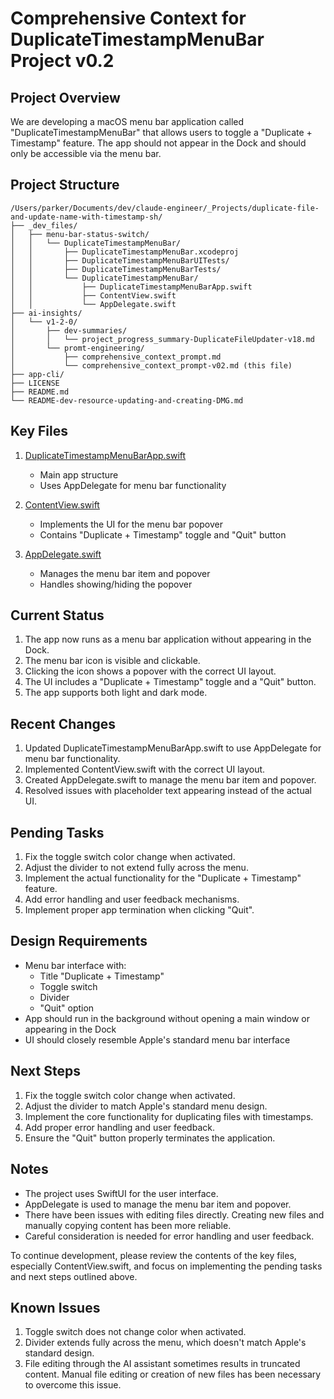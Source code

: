 # Comprehensive Context for DuplicateTimestampMenuBar Project v0.2

## Project Overview
We are developing a macOS menu bar application called "DuplicateTimestampMenuBar" that allows users to toggle a "Duplicate + Timestamp" feature. The app should not appear in the Dock and should only be accessible via the menu bar.

## Project Structure
```
/Users/parker/Documents/dev/claude-engineer/_Projects/duplicate-file-and-update-name-with-timestamp-sh/
├── _dev_files/
│   ├── menu-bar-status-switch/
│   │   └── DuplicateTimestampMenuBar/
│   │       ├── DuplicateTimestampMenuBar.xcodeproj
│   │       ├── DuplicateTimestampMenuBarUITests/
│   │       ├── DuplicateTimestampMenuBarTests/
│   │       └── DuplicateTimestampMenuBar/
│   │           ├── DuplicateTimestampMenuBarApp.swift
│   │           ├── ContentView.swift
│   │           └── AppDelegate.swift
├── ai-insights/
│   └── v1-2-0/
│       ├── dev-summaries/
│       │   └── project_progress_summary-DuplicateFileUpdater-v18.md
│       └── promt-engineering/
│           ├── comprehensive_context_prompt.md
│           └── comprehensive_context_prompt-v02.md (this file)
├── app-cli/
├── LICENSE
├── README.md
└── README-dev-resource-updating-and-creating-DMG.md
```

## Key Files
1. [DuplicateTimestampMenuBarApp.swift](/Users/parker/Documents/dev/claude-engineer/_Projects/duplicate-file-and-update-name-with-timestamp-sh/_dev_files/menu-bar-status-switch/DuplicateTimestampMenuBar/DuplicateTimestampMenuBar/DuplicateTimestampMenuBarApp.swift)
   - Main app structure
   - Uses AppDelegate for menu bar functionality

2. [ContentView.swift](/Users/parker/Documents/dev/claude-engineer/_Projects/duplicate-file-and-update-name-with-timestamp-sh/_dev_files/menu-bar-status-switch/DuplicateTimestampMenuBar/DuplicateTimestampMenuBar/ContentView.swift)
   - Implements the UI for the menu bar popover
   - Contains "Duplicate + Timestamp" toggle and "Quit" button

3. [AppDelegate.swift](/Users/parker/Documents/dev/claude-engineer/_Projects/duplicate-file-and-update-name-with-timestamp-sh/_dev_files/menu-bar-status-switch/DuplicateTimestampMenuBar/DuplicateTimestampMenuBar/AppDelegate.swift)
   - Manages the menu bar item and popover
   - Handles showing/hiding the popover

## Current Status
1. The app now runs as a menu bar application without appearing in the Dock.
2. The menu bar icon is visible and clickable.
3. Clicking the icon shows a popover with the correct UI layout.
4. The UI includes a "Duplicate + Timestamp" toggle and a "Quit" button.
5. The app supports both light and dark mode.

## Recent Changes
1. Updated DuplicateTimestampMenuBarApp.swift to use AppDelegate for menu bar functionality.
2. Implemented ContentView.swift with the correct UI layout.
3. Created AppDelegate.swift to manage the menu bar item and popover.
4. Resolved issues with placeholder text appearing instead of the actual UI.

## Pending Tasks
1. Fix the toggle switch color change when activated.
2. Adjust the divider to not extend fully across the menu.
3. Implement the actual functionality for the "Duplicate + Timestamp" feature.
4. Add error handling and user feedback mechanisms.
5. Implement proper app termination when clicking "Quit".

## Design Requirements
- Menu bar interface with:
  - Title "Duplicate + Timestamp"
  - Toggle switch
  - Divider
  - "Quit" option
- App should run in the background without opening a main window or appearing in the Dock
- UI should closely resemble Apple's standard menu bar interface

## Next Steps
1. Fix the toggle switch color change when activated.
2. Adjust the divider to match Apple's standard menu design.
3. Implement the core functionality for duplicating files with timestamps.
4. Add proper error handling and user feedback.
5. Ensure the "Quit" button properly terminates the application.

## Notes
- The project uses SwiftUI for the user interface.
- AppDelegate is used to manage the menu bar item and popover.
- There have been issues with editing files directly. Creating new files and manually copying content has been more reliable.
- Careful consideration is needed for error handling and user feedback.

To continue development, please review the contents of the key files, especially ContentView.swift, and focus on implementing the pending tasks and next steps outlined above.

## Known Issues
1. Toggle switch does not change color when activated.
2. Divider extends fully across the menu, which doesn't match Apple's standard design.
3. File editing through the AI assistant sometimes results in truncated content. Manual file editing or creation of new files has been necessary to overcome this issue.